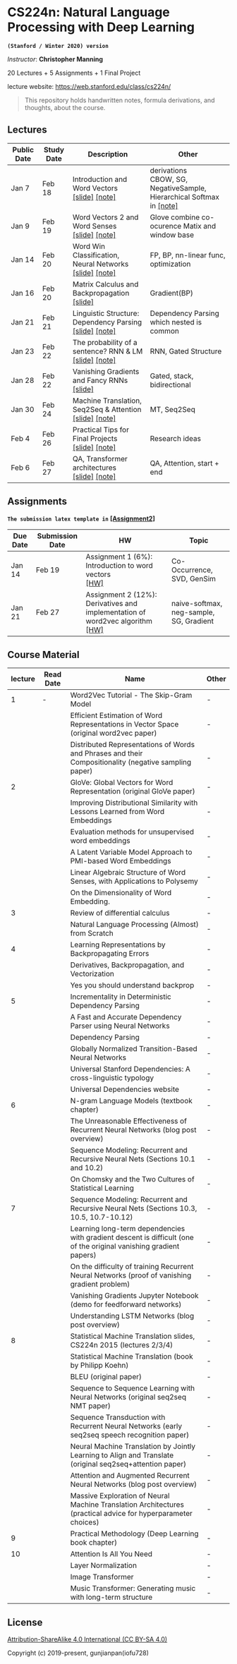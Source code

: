 # CS224n: Natural Language Processing with Deep Learning

**`(Stanford / Winter 2020) version`**

_Instructor_: **Christopher Manning**

20 Lectures + 5 Assignments + 1 Final Project

lecture website: https://web.stanford.edu/class/cs224n/

> This repository holds handwritten notes, formula derivations, and thoughts, about the course.

## Lectures

| Public Date | Study Date | Description                                                              | Other                                                                                       |
| ----------- | ---------- | ------------------------------------------------------------------------ | ------------------------------------------------------------------------------------------- |
| Jan 7       | Feb 18     | Introduction and Word Vectors<br>[[slide]][1] [[note]][10001]            | derivations <br> CBOW, SG, NegativeSample,<br> Hierarchical Softmax <br> in [[note]][10001] |
| Jan 9       | Feb 19     | Word Vectors 2 and Word Senses<br>[[slide]][2] [[note]][10002]           | Glove combine co-ocurence Matix and window base                                             |
| Jan 14      | Feb 20     | Word Win Classification, Neural Networks<br>[[slide]][3] [[note]][10003] | FP, BP, nn-linear func, optimization                                                        |
| Jan 16      | Feb 20     | Matrix Calculus and Backpropagation<br>[[slide]][4]                      | Gradient(BP)                                                                                |
| Jan 21      | Feb 21     | Linguistic Structure: Dependency Parsing<br>[[slide]][5] [[note]][10005] | Dependency Parsing which nested is common                                                   |
| Jan 23      | Feb 22     | The probability of a sentence? RNN & LM<br>[[slide]][6] [[note]][10006]  | RNN, Gated Structure                                                                        |
| Jan 28      | Feb 22     | Vanishing Gradients and Fancy RNNs<br>[[slide]][7]                       | Gated, stack, bidirectional                                                                 |
| Jan 30      | Feb 24     | Machine Translation, Seq2Seq & Attention<br>[[slide]][8] [[note]][10008] | MT, Seq2Seq                                                                                 |
| Feb 4       | Feb 26     | Practical Tips for Final Projects<br>[[slide]][9] [[note]][10009]        | Research ideas                                                                              |
| Feb 6       | Feb 27     | QA, Transformer architectures<br>[[slide]][10] [[note]][10010]           | QA, Attention, start + end                                                                  |

## Assignments

**`The submission latex template in`** [**[Assignment2]**][21002]

| Due Date | Submission Date | HW                                                                                        | Topic                                   |
| -------- | --------------- | ----------------------------------------------------------------------------------------- | --------------------------------------- |
| Jan 14   | Feb 19          | Assignment 1 (6%): Introduction to word vectors<br>[[HW]][20001]                          | Co-Occurrence, SVD, GenSim              |
| Jan 21   | Feb 27          | Assignment 2 (12%): Derivatives and implementation of word2vec algorithm<br>[[HW]][20002] | naive-softmax, neg-sample, SG, Gradient |

## Course Material

| lecture | Read Date | Name                                                                                                               | Other |
| ------- | --------- | ------------------------------------------------------------------------------------------------------------------ | ----- |
| 1       | -         | Word2Vec Tutorial - The Skip-Gram Model                                                                            | -     |
|         |           | Efficient Estimation of Word Representations in Vector Space (original word2vec paper)                             | -     |
|         |           | Distributed Representations of Words and Phrases and their Compositionality (negative sampling paper)              | -     |
| 2       |           | GloVe: Global Vectors for Word Representation (original GloVe paper)                                               | -     |
|         |           | Improving Distributional Similarity with Lessons Learned from Word Embeddings                                      | -     |
|         |           | Evaluation methods for unsupervised word embeddings                                                                | -     |
|         |           | A Latent Variable Model Approach to PMI-based Word Embeddings                                                      | -     |
|         |           | Linear Algebraic Structure of Word Senses, with Applications to Polysemy                                           | -     |
|         |           | On the Dimensionality of Word Embedding.                                                                           | -     |
| 3       |           | Review of differential calculus                                                                                    | -     |
|         |           | Natural Language Processing (Almost) from Scratch                                                                  | -     |
| 4       |           | Learning Representations by Backpropagating Errors                                                                 | -     |
|         |           | Derivatives, Backpropagation, and Vectorization                                                                    | -     |
|         |           | Yes you should understand backprop                                                                                 | -     |
| 5       |           | Incrementality in Deterministic Dependency Parsing                                                                 | -     |
|         |           | A Fast and Accurate Dependency Parser using Neural Networks                                                        | -     |
|         |           | Dependency Parsing                                                                                                 | -     |
|         |           | Globally Normalized Transition-Based Neural Networks                                                               | -     |
|         |           | Universal Stanford Dependencies: A cross-linguistic typology                                                       | -     |
|         |           | Universal Dependencies website                                                                                     | -     |
| 6       |           | N-gram Language Models (textbook chapter)                                                                          | -     |
|         |           | The Unreasonable Effectiveness of Recurrent Neural Networks (blog post overview)                                   | -     |
|         |           | Sequence Modeling: Recurrent and Recursive Neural Nets (Sections 10.1 and 10.2)                                    | -     |
|         |           | On Chomsky and the Two Cultures of Statistical Learning                                                            | -     |
| 7       |           | Sequence Modeling: Recurrent and Recursive Neural Nets (Sections 10.3, 10.5, 10.7-10.12)                           | -     |
|         |           | Learning long-term dependencies with gradient descent is difficult (one of the original vanishing gradient papers) | -     |
|         |           | On the difficulty of training Recurrent Neural Networks (proof of vanishing gradient problem)                      | -     |
|         |           | Vanishing Gradients Jupyter Notebook (demo for feedforward networks)                                               | -     |
|         |           | Understanding LSTM Networks (blog post overview)                                                                   | -     |
| 8       |           | Statistical Machine Translation slides, CS224n 2015 (lectures 2/3/4)                                               | -     |
|         |           | Statistical Machine Translation (book by Philipp Koehn)                                                            | -     |
|         |           | BLEU (original paper)                                                                                              | -     |
|         |           | Sequence to Sequence Learning with Neural Networks (original seq2seq NMT paper)                                    | -     |
|         |           | Sequence Transduction with Recurrent Neural Networks (early seq2seq speech recognition paper)                      | -     |
|         |           | Neural Machine Translation by Jointly Learning to Align and Translate (original seq2seq+attention paper)           | -     |
|         |           | Attention and Augmented Recurrent Neural Networks (blog post overview)                                             | -     |
|         |           | Massive Exploration of Neural Machine Translation Architectures (practical advice for hyperparameter choices)      | -     |
| 9       |           | Practical Methodology (Deep Learning book chapter)                                                                 | -     |
| 10      |           | Attention Is All You Need                                                                                          | -     |
|         |           | Layer Normalization                                                                                                | -     |
|         |           | Image Transformer                                                                                                  | -     |
|         |           | Music Transformer: Generating music with long-term structure                                                       | -     |

## License

[Attribution-ShareAlike 4.0 International (CC BY-SA 4.0)](https://creativecommons.org/licenses/by-sa/4.0/deed.en)

Copyright (c) 2019-present, gunjianpan(iofu728)

[1]: https://github.com/iofu728/Task/blob/develop/CS224n/notes/lecture01-wordvecs1.pdf
[2]: https://github.com/iofu728/Task/blob/develop/CS224n/notes/lecture02-wordvecs2.pdf
[3]: https://github.com/iofu728/Task/blob/develop/CS224n/notes/lecture03-neuralnets.pdf
[4]: https://github.com/iofu728/Task/blob/develop/CS224n/notes/lecture04-neuralnets.pdf
[5]: https://github.com/iofu728/Task/blob/develop/CS224n/notes/lecture05-dep-parsing.pdf
[6]: https://github.com/iofu728/Task/blob/develop/CS224n/notes/lecture06-rnnlm.pdf
[7]: https://github.com/iofu728/Task/blob/develop/CS224n/notes/lecture07-fancy-rnn.pdf
[8]: https://github.com/iofu728/Task/blob/develop/CS224n/notes/lecture08-nmt.pdf
[9]: https://github.com/iofu728/Task/blob/develop/CS224n/notes/lecture09-final-projects.pdf
[10]: https://github.com/iofu728/Task/blob/develop/CS224n/notes/lecture10-QA.pdf
[10001]: https://github.com/iofu728/Task/blob/develop/CS224n/notes/notes01-wordvecs1.pdf
[10002]: https://github.com/iofu728/Task/blob/develop/CS224n/notes/notes02-wordvecs2.pdf
[10003]: https://github.com/iofu728/Task/blob/develop/CS224n/notes/notes03-neuralnets.pdf
[10005]: https://github.com/iofu728/Task/blob/develop/CS224n/notes/notes04-dependencyparsing.pdf
[10006]: https://github.com/iofu728/Task/blob/develop/CS224n/notes/notes05-LM_RNN.pdf
[10008]: https://github.com/iofu728/Task/blob/develop/CS224n/notes/notes06-NMT_seq2seq_attention.pdf
[10009]: https://github.com/iofu728/Task/blob/develop/CS224n/notes/final-project-practical-tips.pdf
[10010]: https://github.com/iofu728/Task/blob/develop/CS224n/notes/notes07-QA.pdf
[20001]: https://github.com/iofu728/Task/blob/develop/CS224n/assignment1/exploring_word_vectors.ipynb
[20002]: https://github.com/iofu728/Task/blob/develop/CS224n/assignment2/assignment2.pdf
[21002]: https://github.com/iofu728/Task/blob/develop/CS224n/assignment2/assignment2.tex
